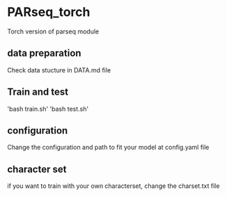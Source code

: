 # PARseq_torch
Torch version of parseq module


## data preparation
Check data stucture in DATA.md file 

## Train and test
'bash train.sh'
'bash test.sh'

## configuration
Change the configuration and path to fit your model at config.yaml file

## character set 
if you want to train with your own characterset, change the charset.txt file 
